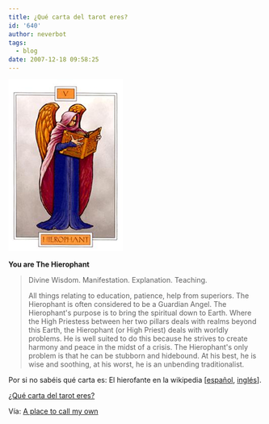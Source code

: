 ```yaml
---
title: ¿Qué carta del tarot eres?
id: '640'
author: neverbot
tags:
  - blog
date: 2007-12-18 09:58:25
---
```


![hierophant.jpg](./que-carta-del-tarot-eres/hierophant.jpg)

**You are The Hierophant**

> Divine Wisdom. Manifestation. Explanation. Teaching.
> 
> All things relating to education, patience, help from superiors. The Hierophant is often considered to be a Guardian Angel. The Hierophant's purpose is to bring the spiritual down to Earth. Where the High Priestess between her two pillars deals with realms beyond this Earth, the Hierophant (or High Priest) deals with worldly problems. He is well suited to do this because he strives to create harmony and peace in the midst of a crisis. The Hierophant's only problem is that he can be stubborn and hidebound. At his best, he is wise and soothing, at his worst, he is an unbending traditionalist.

Por si no sabéis qué carta es: El hierofante en la wikipedia \[[español](http://es.wikipedia.org/wiki/El_Hierofante_(Tarot)), [inglés](http://en.wikipedia.org/wiki/The_Hierophant)\].

[¿Qué carta del tarot eres?](http://www.flarn.com/~warlock/tarot)

Vía: [A place to call my own](http://blog.crisopeya.eu/)